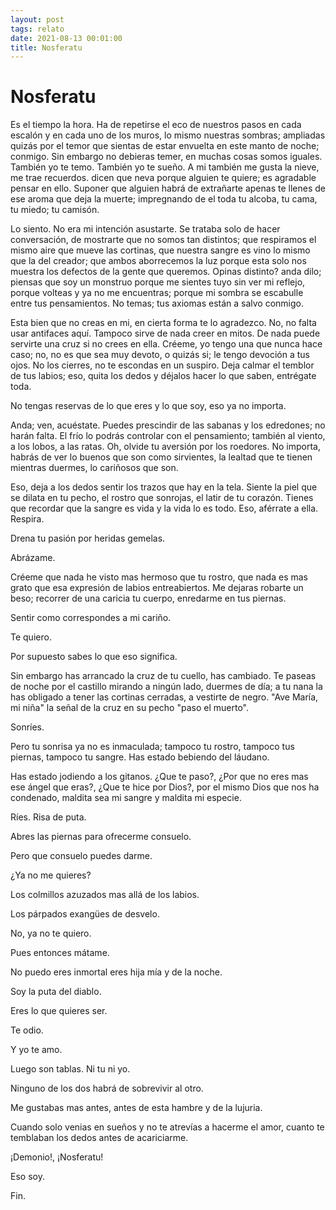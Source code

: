 ```yaml
---
layout: post
tags: relato
date: 2021-08-13 00:01:00
title: Nosferatu
---
```


# Nosferatu

Es el tiempo la hora. Ha de repetirse el eco de nuestros pasos en cada escalón y en cada uno de los muros, lo mismo nuestras sombras; ampliadas quizás por el temor que sientas de estar envuelta en este manto de noche; conmigo. Sin embargo no debieras temer, en muchas cosas somos iguales. También yo te temo. También yo te sueño. A mi también me gusta la nieve, me trae recuerdos. dicen que neva porque alguien te quiere; es agradable pensar en ello. Suponer que alguien habrá de extrañarte apenas te llenes de ese aroma que deja la muerte; impregnando de el toda tu alcoba, tu cama, tu miedo; tu camisón.

Lo siento. No era mi intención asustarte. Se trataba solo de hacer conversación, de mostrarte que no somos tan distintos; que respiramos el mismo aire que mueve las cortinas, que nuestra sangre es vino lo mismo que la del creador; que ambos aborrecemos la luz porque esta solo nos muestra los defectos de la gente que queremos. Opinas distinto? anda dilo; piensas que soy un monstruo porque me sientes tuyo sin ver mi reflejo, porque volteas y ya no me encuentras; porque mi sombra se escabulle entre tus pensamientos. No temas; tus axiomas están a salvo conmigo.

Esta bien que no creas en mi, en cierta forma te lo agradezco. No, no falta usar antifaces aquí. Tampoco sirve de nada creer en mitos. De nada puede servirte una cruz si no crees en ella. Créeme, yo tengo una que nunca hace caso; no, no es que sea muy devoto, o quizás si; le tengo devoción a tus ojos. No los cierres, no te escondas en un suspiro. Deja calmar el temblor de tus labios; eso, quita los dedos y déjalos hacer lo que saben, entrégate toda.

No tengas reservas de lo que eres y lo que soy, eso ya no importa.

Anda; ven, acuéstate. Puedes prescindir de las sabanas y los edredones; no harán falta. El frío lo podrás controlar con el  pensamiento; también al viento, a los lobos, a las ratas. Oh, olvide tu aversión por los roedores. No importa, habrás de ver lo buenos que son como sirvientes, la lealtad que te tienen mientras duermes, lo cariñosos que son.

Eso, deja a los dedos sentir los trazos que hay en la tela. Siente la piel que se dilata en tu pecho, el rostro que sonrojas, el latir de tu corazón. Tienes que recordar que la sangre es vida y la vida lo es todo. Eso, aférrate a ella. Respira.

Drena tu pasión por heridas gemelas.

Abrázame.

Créeme que nada he visto mas hermoso que tu rostro, que nada es mas grato que esa expresión de labios entreabiertos. Me dejaras robarte un beso; recorrer de una caricia tu cuerpo, enredarme en tus piernas.

Sentir como correspondes a mi cariño.

Te quiero.

Por supuesto sabes lo que eso significa.

Sin embargo has arrancado la cruz de tu cuello, has cambiado. Te paseas de noche por el castillo mirando a ningún lado, duermes de día; a tu nana la has obligado a tener las cortinas cerradas, a vestirte de negro. "Ave María, mi niña" la señal de la cruz en su pecho "paso el muerto".

Sonríes.

Pero tu sonrisa ya no es inmaculada; tampoco tu rostro, tampoco tus piernas, tampoco tu sangre. Has estado bebiendo del láudano.

Has estado jodiendo a los gitanos. ¿Que te paso?, ¿Por que no eres mas ese ángel que eras?, ¿Que te hice por Dios?, por el mismo Dios que nos ha condenado, maldita sea mi sangre y maldita mi especie.

Ríes. Risa de puta.

Abres las piernas para ofrecerme consuelo.

Pero que consuelo puedes darme.

¿Ya no me quieres?

Los colmillos azuzados mas allá de los labios.

Los párpados exangües de desvelo.

No, ya no te quiero.

Pues entonces mátame.

No puedo eres inmortal eres hija mía y de la noche.

Soy la puta del diablo.

Eres lo que quieres ser.

Te odio.

Y yo te amo.

Luego son tablas. Ni tu ni yo.

Ninguno de los dos habrá de sobrevivir al otro.

Me gustabas mas antes, antes de esta hambre y de la lujuria.

Cuando solo venias en sueños y no te atrevías a hacerme el amor, cuanto
te temblaban los dedos antes de acariciarme.

¡Demonio!, ¡Nosferatu!

Eso soy.

Fin.